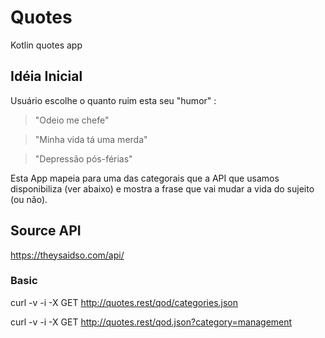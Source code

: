 # Quotes
Kotlin quotes app

## Idéia Inicial 
Usuário escolhe o quanto ruim esta seu "humor" : 

> "Odeio me chefe" 

> "Minha vida tá uma merda" 

> "Depressão pós-férias" 

Esta App mapeia para uma das categorais que a API que usamos disponibiliza (ver abaixo) e mostra a frase que vai mudar a vida do sujeito (ou não).


## Source API 

https://theysaidso.com/api/

### Basic

curl -v  -i -X GET http://quotes.rest/qod/categories.json

curl -v  -i -X GET http://quotes.rest/qod.json?category=management


